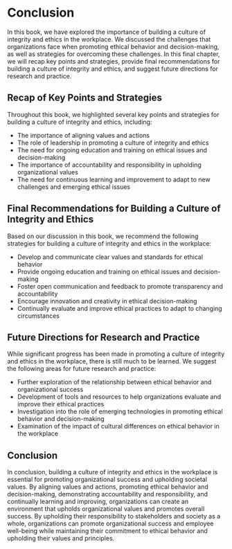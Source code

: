 # Conclusion

In this book, we have explored the importance of building a culture of integrity and ethics in the workplace. We discussed the challenges that organizations face when promoting ethical behavior and decision-making, as well as strategies for overcoming these challenges. In this final chapter, we will recap key points and strategies, provide final recommendations for building a culture of integrity and ethics, and suggest future directions for research and practice.

Recap of Key Points and Strategies
----------------------------------

Throughout this book, we highlighted several key points and strategies for building a culture of integrity and ethics, including:

* The importance of aligning values and actions
* The role of leadership in promoting a culture of integrity and ethics
* The need for ongoing education and training on ethical issues and decision-making
* The importance of accountability and responsibility in upholding organizational values
* The need for continuous learning and improvement to adapt to new challenges and emerging ethical issues

Final Recommendations for Building a Culture of Integrity and Ethics
--------------------------------------------------------------------

Based on our discussion in this book, we recommend the following strategies for building a culture of integrity and ethics in the workplace:

* Develop and communicate clear values and standards for ethical behavior
* Provide ongoing education and training on ethical issues and decision-making
* Foster open communication and feedback to promote transparency and accountability
* Encourage innovation and creativity in ethical decision-making
* Continually evaluate and improve ethical practices to adapt to changing circumstances

Future Directions for Research and Practice
-------------------------------------------

While significant progress has been made in promoting a culture of integrity and ethics in the workplace, there is still much to be learned. We suggest the following areas for future research and practice:

* Further exploration of the relationship between ethical behavior and organizational success
* Development of tools and resources to help organizations evaluate and improve their ethical practices
* Investigation into the role of emerging technologies in promoting ethical behavior and decision-making
* Examination of the impact of cultural differences on ethical behavior in the workplace

Conclusion
----------

In conclusion, building a culture of integrity and ethics in the workplace is essential for promoting organizational success and upholding societal values. By aligning values and actions, promoting ethical behavior and decision-making, demonstrating accountability and responsibility, and continually learning and improving, organizations can create an environment that upholds organizational values and promotes overall success. By upholding their responsibility to stakeholders and society as a whole, organizations can promote organizational success and employee well-being while maintaining their commitment to ethical behavior and upholding their values and principles.
